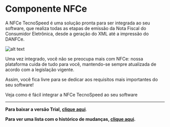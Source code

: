 ﻿# Componente NFCe

A NFCe TecnoSpeed é uma solução pronta para ser integrada ao seu software, que realiza todas as etapas de emissão da Nota Fiscal do Consumidor Eletrônica, desde a geração do XML até a impressão do DANFCe.

![alt text](https://tecnospeed.com.br/images/workflow-nfce.svg "Fluxo de emissão NFCe")

Uma vez integrado, você não se preocupa mais com NFCe: nossa plataforma cuida de tudo para você, mantendo-se sempre atualizada de acordo com a legislação vigente.

Assim, você fica livre para se dedicar aos requisitos mais importantes do seu software!

Veja como é fácil integrar a NFCe TecnoSpeed ao seu software

***

**Para baixar a versão Trial, [clique aqui](https://s3-sa-east-1.amazonaws.com/tecnospeed-trial/setup_nfce_trial_9.1.64.8791.exe "Baixar o Componente NFCe Trial")**.

**Para ver uma lista com o histórico de mudanças, [clique aqui](https://github.com/tecnospeed/Componente-NFCe/blob/master/CHANGELOG.md "Changelog").**
